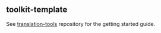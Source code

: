 toolkit-template
----------------

See [translation-tools](https://github.com/ccc-tl/translation-tools) repository for the getting started guide.

